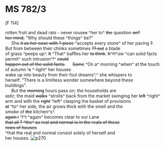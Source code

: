 # MS 782/3

[F 114]

rotten fruit and dead rats - never rouse~~s~~ ^her to^ ~~the~~ question ~~on?~~ \
~~her mind,~~ "Why should these ^things^ be?" \
&nbsp;&nbsp;&nbsp;&nbsp;&nbsp;She ~~it as her ease with ? piece~~ ^accepts every stone^ of her paving ~~?~~. \
But from between their chinks sometimes ~~?? out~~ a blade \
of grass ^peeps up^. ~~It~~ ^That^ baffles her ~~to think~~. ~~h~~^H^ow ^can solid facts permit^ such intrusion^!^ ~~could~~ \
~~happen out of the solid facts.~~ 
&nbsp;&nbsp;&nbsp;&nbsp;&nbsp;~~Some~~ ^On a^ morning ^when^ at the touch of autumn ~~'s~~ ^-light^ her houses \
wake up into beauty from their foul dreams^,^ she whispers to \
herself: "There is a limitless wonder somewhere beyond these \
buildings". \
&nbsp;&nbsp;&nbsp;&nbsp;&nbsp;But the ~~morning~~ hours pass on; the households are \
astir; the maid ~~walks~~ ^strolls^ back from the market swinging her ~~left~~ ^right^ \
arm and with the ~~right~~ ^left^ clasping the basket of provisions \
~~at~~ ^to^ her side, the air grows thick with the smell and the \
smoke of ~~the~~ kitchen^s^. \
~~again i~~ ^I^t ^again^ becomes clear to our Lane \
~~that all ? ^the^ as real and normal ~~is~~ in the reals of these \
rows of houses~~ \
^that the real and normal consist solely of herself and \
her houses. 
![p270](MS782_3-270.jpg)
